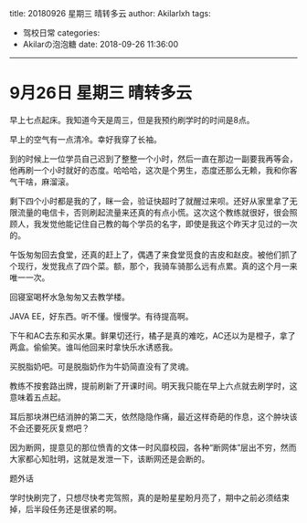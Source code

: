 title: 20180926 星期三 晴转多云
author: Akilarlxh
tags:
  - 驾校日常
categories:
  - Akilarの泡泡糖
date: 2018-09-26 11:36:00
---
# 9月26日 星期三 晴转多云

早上七点起床。我知道今天是周三，但是我预约刷学时的时间是8点。

早上的空气有一点清冷。幸好我穿了长袖。

到的时候上一位学员自己迟到了整整一个小时，然后一直在那边一副要我再等会，他再刷一个小时就好的态度。哈哈哈，这次是个男生，态度还那么无赖，我和你客气干啥，麻溜滚。

剩下四个小时都是我的了，眯一会，验证快超时了就醒过来呗。还好从家里拿了无限流量的电信卡，否则刷起流量来还真的有点小慌。这次这个教练就很好，很会照顾人，我发觉他能记住自己教的每个学员的名字，即使是我这个昨天才见过的一次的。

午饭匆匆回去食堂，还真的赶上了，偶遇了来食堂觅食的吉皮和赵皮。被他们抓了个现行，发觉我点了四个菜。额，那个，我骑车骑那么远有点累。真的这个月一来唯一一次。

回寝室喝杯水急匆匆又去教学楼。

JAVA EE，好东西。听不懂。慢慢学。有待提高啊。

下午和AC去东和买水果。鲜果切还行，橘子是真的难吃，AC还以为是橙子，拿了两盒。偷偷笑。谁叫他回来时拿快乐水诱惑我。

买脱脂奶吧。可是脱脂奶作为牛奶简直没有了灵魂。

教练不按套路出牌，提前刷新了开课时间。明天我只能在早上六点就去刷学时，这意味着五点起。

耳后那块淋巴结消肿的第二天，依然隐隐作痛，最近这样奇葩的作息，这个肿块该不会还要死灰复燃吧？

因为断网，提意见的那位愤青的文体一时风靡校园，各种“断网体”层出不穷，然而大家都心知肚明，这就是发泄一下，该断网还是会断的。

题外话

学时快刷完了，只想尽快考完驾照，真的是盼星星盼月亮了，期中之前必须结束掉，后半段任务还是很紧的啊。